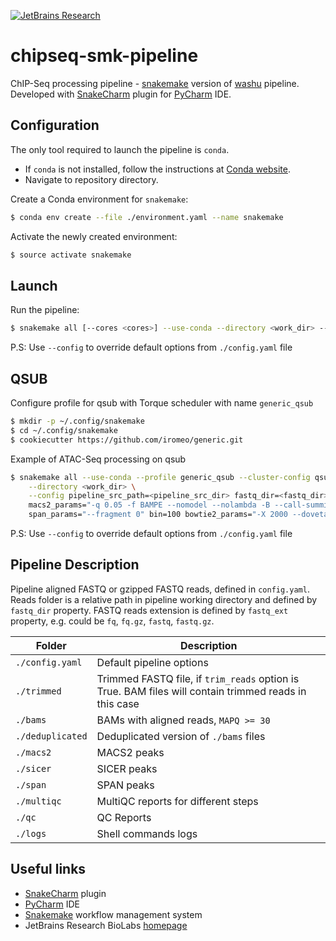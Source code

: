 [![JetBrains Research](https://jb.gg/badges/research.svg)](https://confluence.jetbrains.com/display/ALL/JetBrains+on+GitHub)

# chipseq-smk-pipeline
ChIP-Seq processing pipeline - [snakemake](https://snakemake.readthedocs.io/en/stable/) version of [washu](https://github.com/JetBrains-Research/washu) pipeline.\
Developed with [SnakeCharm](https://plugins.jetbrains.com/plugin/11947-snakecharm) plugin for [PyCharm](https://www.jetbrains.com/pycharm/) IDE.

Configuration 
-------------
The only tool required to launch the pipeline is `conda`.
* If `conda` is not installed,
follow the instructions at
[Conda website](https://conda.io/projects/conda/en/latest/user-guide/install/index.html).
* Navigate to repository directory.

Create a Conda environment for `snakemake`:
```bash
$ conda env create --file ./environment.yaml --name snakemake
```
Activate the newly created environment:
```bash
$ source activate snakemake
```

Launch
------

Run the pipeline:
```bash
$ snakemake all [--cores <cores>] --use-conda --directory <work_dir> --config pipeline_src_path=<pipeline_src_dir> genome=<genome> fastq_dir=<fastq_dir>
```

P.S: Use `--config` to override default options from `./config.yaml` file

QSUB
----

Configure profile for qsub with Torque scheduler with name `generic_qsub`
```bash
$ mkdir -p ~/.config/snakemake
$ cd ~/.config/snakemake
$ cookiecutter https://github.com/iromeo/generic.git
```

Example of ATAC-Seq processing on qsub
```bash
$ snakemake all --use-conda --profile generic_qsub --cluster-config qsub_config.yaml --jobs 150 \
    --directory <work_dir> \
    --config pipeline_src_path=<pipeline_src_dir> fastq_dir=<fastq_dir> genome=<genome> \
    macs2_params="-q 0.05 -f BAMPE --nomodel --nolambda -B --call-summits" \
    span_params="--fragment 0" bin=100 bowtie2_params="-X 2000 --dovetail"
```

P.S: Use `--config` to override default options from `./config.yaml` file

Pipeline Description
-----
Pipeline aligned FASTQ or gzipped FASTQ reads, defined in `config.yaml`. 
Reads folder is a relative path in pipeline working directory and defined by `fastq_dir` property. FASTQ reads extension is defined by `fastq_ext` property, e.g. could be `fq`, `fq.gz`, `fastq`, `fastq.gz`.


| Folder | Description |
| --- | --- |
| `./config.yaml` | Default pipeline options |
| `./trimmed` | Trimmed FASTQ file, if `trim_reads` option is True. BAM files will contain trimmed reads in this case |
| `./bams` | BAMs with aligned reads, `MAPQ >= 30` |
| `./deduplicated` | Deduplicated version of `./bams` files |
| `./macs2` | MACS2 peaks |
| `./sicer` | SICER peaks |
| `./span` | SPAN peaks |
| `./multiqc` | MultiQC reports for different steps |
| `./qc` | QC Reports |
| `./logs` | Shell commands logs |

Useful links
------------
* [SnakeCharm](https://plugins.jetbrains.com/plugin/11947-snakecharm) plugin
* [PyCharm](https://www.jetbrains.com/pycharm/) IDE
* [Snakemake](https://snakemake.readthedocs.io/en/stable/) workflow management system
* JetBrains Research BioLabs [homepage](https://research.jetbrains.org/groups/biolabs)
